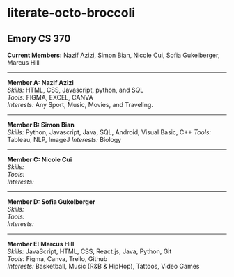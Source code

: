 # literate-octo-broccoli
## Emory CS 370
**Current Members:** Nazif Azizi, Simon Bian, Nicole Cui, Sofia Gukelberger, Marcus Hill

---

**Member A: Nazif Azizi**  
*Skills:* HTML, CSS, Javascript, python, and SQL  
*Tools:* FIGMA, EXCEL, CANVA  
*Interests:* Any Sport, Music, Movies, and Traveling.

---

**Member B: Simon Bian**  
*Skills:* Python, Javascript, Java, SQL, Android, Visual Basic, C++
*Tools:*  Tableau, NLP, ImageJ
*Interests:* Biology

---

**Member C: Nicole Cui**  
*Skills:*  
*Tools:*  
*Interests:*  

---

**Member D: Sofia Gukelberger**  
*Skills:*  
*Tools:*  
*Interests:*  

---

**Member E: Marcus Hill**  
*Skills:* JavaScript, HTML, CSS, React.js, Java, Python, Git  
*Tools:* Figma, Canva, Trello, Github  
*Interests:* Basketball, Music (R&B & HipHop), Tattoos, Video Games
